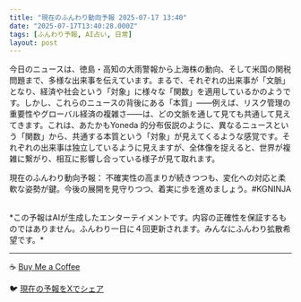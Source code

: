 ```yaml
---
title: "現在のふんわり動向予報 2025-07-17 13:40"
date: "2025-07-17T13:40:28.000Z"
tags: [ふんわり予報, AI占い, 日常]
layout: post
---
```


今日のニュースは、徳島・高知の大雨警報から上海株の動向、そして米国の関税問題まで、多様な出来事を伝えています。まるで、それぞれの出来事が「文脈」となり、経済や社会という「対象」に様々な「関数」を適用しているかのようです。しかし、これらのニュースの背後にある「本質」——例えば、リスク管理の重要性やグローバル経済の複雑さ——は、どの文脈を通して見ても共通して見えてきます。これは、あたかもYoneda 的分布仮説のように、異なるニュースという「関数」から、共通する本質という「対象」が見えてくるような感覚です。それぞれの出来事は独立しているように見えますが、全体像を捉えると、世界が複雑に繋がり、相互に影響し合っている様子が見て取れます。


現在のふんわり動向予報：
不確実性の高まりが続きつつも、変化への対応と柔軟な姿勢が鍵。今後の展開を見守りつつ、着実に歩を進めましょう。#KGNINJA

<br>
*この予報はAIが生成したエンターテイメントです。内容の正確性を保証するものではありません。ふんわり一日に４回更新されます。みんなにふんわり拡散希望です。*

---
☕️ [Buy Me a Coffee](https://www.buymeacoffee.com/kgninja)

🐦 [現在の予報をXでシェア](https://twitter.com/intent/tweet?text=%E7%8F%BE%E5%9C%A8%E3%81%AE%E3%81%B5%E3%82%93%E3%82%8F%E3%82%8A%E4%BA%88%E5%A0%B1%3A%20%E3%80%8C%E4%BB%8A%E6%97%A5%E3%81%AE%E3%83%8B%E3%83%A5%E3%83%BC%E3%82%B9%E3%81%AF%E3%80%81%E5%BE%B3%E5%B3%B6%E3%83%BB%E9%AB%98%E7%9F%A5%E3%81%AE%E5%A4%A7%E9%9B%A8%E8%AD%A6%E5%A0%B1%E3%81%8B%E3%82%89%E4%B8%8A%E6%B5%B7%E6%A0%AA%E3%81%AE%E5%8B%95%E5%90%91%E3%80%81%E3%81%9D%E3%81%97%E3%81%A6%E7%B1%B3%E5%9B%BD%E3%81%AE%E9%96%A2%E7%A8%8E%E5%95%8F%E9%A1%8C%E3%81%BE%E3%81%A7%E3%80%81%E5%A4%9A%E6%A7%98%E3%81%AA%E5%87%BA%E6%9D%A5%E4%BA%8B%E3%82%92%E4%BC%9D%E3%81%88%E3%81%A6%E3%81%84%E3%81%BE%E3%81%99%E3%80%82%E3%80%8D%23KGNINJA%20%E7%B6%9A%E3%81%8D%E3%81%AF%E3%83%96%E3%83%AD%E3%82%B0%E3%81%A7%EF%BC%81%F0%9F%91%87&url=https%3A%2F%2Fkg-ninja.github.io%2FFunwariyoso%2F)
